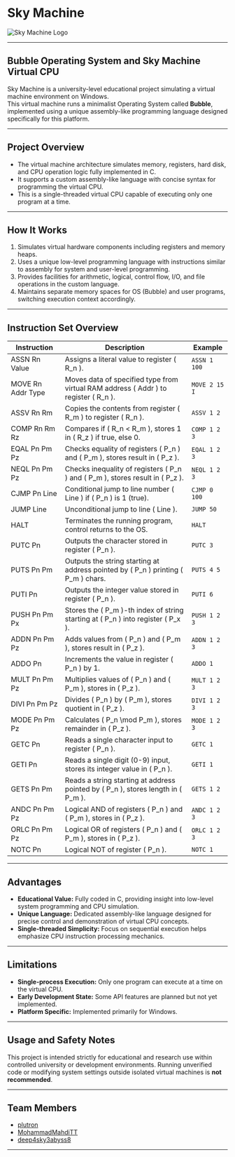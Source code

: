 # Sky Machine

![Sky Machine Logo](https://encrypted-tbn0.gstatic.com/images?q=tbn:ANd9GcTXaj0Y_9zRW2zJiyFo64VrtQihzsteh6c8fOv3r21a961fK3Oo6rqX5Vw&s=10)

---

## Bubble Operating System and Sky Machine Virtual CPU

Sky Machine is a university-level educational project simulating a virtual machine environment on Windows.  
This virtual machine runs a minimalist Operating System called **Bubble**, implemented using a unique assembly-like programming language designed specifically for this platform.

---

## Project Overview

- The virtual machine architecture simulates memory, registers, hard disk, and CPU operation logic fully implemented in C.  
- It supports a custom assembly-like language with concise syntax for programming the virtual CPU.  
- This is a single-threaded virtual CPU capable of executing only one program at a time.

---

## How It Works

1. Simulates virtual hardware components including registers and memory heaps.  
2. Uses a unique low-level programming language with instructions similar to assembly for system and user-level programming.  
3. Provides facilities for arithmetic, logical, control flow, I/O, and file operations in the custom language.  
4. Maintains separate memory spaces for OS (Bubble) and user programs, switching execution context accordingly.

---

## Instruction Set Overview

| Instruction | Description                                                                            | Example                  |
|-------------|----------------------------------------------------------------------------------------|--------------------------|
| ASSN Rn Value  | Assigns a literal value to register \( R_n \).                                         | `ASSN 1 100`             |
| MOVE Rn Addr Type | Moves data of specified type from virtual RAM address \( Addr \) to register \( R_n \).      | `MOVE 2 15 I`            |
| ASSV Rn Rm    | Copies the contents from register \( R_m \) to register \( R_n \).                      | `ASSV 1 2`               |
| COMP Rn Rm Rz | Compares if \( R_n < R_m \), stores 1 in \( R_z \) if true, else 0.                     | `COMP 1 2 3`             |
| EQAL Pn Pm Pz | Checks equality of registers \( P_n \) and \( P_m \), stores result in \( P_z \).        | `EQAL 1 2 3`             |
| NEQL Pn Pm Pz | Checks inequality of registers \( P_n \) and \( P_m \), stores result in \( P_z \).      | `NEQL 1 2 3`             |
| CJMP Pn Line  | Conditional jump to line number \( Line \) if \( P_n \) is 1 (true).                     | `CJMP 0 100`             |
| JUMP Line     | Unconditional jump to line \( Line \).                                                  | `JUMP 50`                |
| HALT          | Terminates the running program, control returns to the OS.                             | `HALT`                   |
| PUTC Pn       | Outputs the character stored in register \( P_n \).                                   | `PUTC 3`                 |
| PUTS Pn Pm    | Outputs the string starting at address pointed by \( P_n \) printing \( P_m \) chars.  | `PUTS 4 5`               |
| PUTI Pn       | Outputs the integer value stored in register \( P_n \).                               | `PUTI 6`                 |
| PUSH Pn Pm Px | Stores the \( P_m \)-th index of string starting at \( P_n \) into register \( P_x \).  | `PUSH 1 2 3`             |
| ADDN Pn Pm Pz | Adds values from \( P_n \) and \( P_m \), stores result in \( P_z \).                   | `ADDN 1 2 3`             |
| ADDO Pn       | Increments the value in register \( P_n \) by 1.                                      | `ADDO 1`                 |
| MULT Pn Pm Pz | Multiplies values of \( P_n \) and \( P_m \), stores in \( P_z \).                     | `MULT 1 2 3`             |
| DIVI Pn Pm Pz | Divides \( P_n \) by \( P_m \), stores quotient in \( P_z \).                          | `DIVI 1 2 3`             |
| MODE Pn Pm Pz | Calculates \( P_n \mod P_m \), stores remainder in \( P_z \).                          | `MODE 1 2 3`             |
| GETC Pn       | Reads a single character input to register \( P_n \).                                 | `GETC 1`                 |
| GETI Pn       | Reads a single digit (0-9) input, stores its integer value in \( P_n \).               | `GETI 1`                 |
| GETS Pn Pm    | Reads a string starting at address pointed by \( P_n \), stores length in \( P_m \).   | `GETS 1 2`               |
| ANDC Pn Pm Pz | Logical AND of registers \( P_n \) and \( P_m \), stores in \( P_z \).                 | `ANDC 1 2 3`             |
| ORLC Pn Pm Pz | Logical OR of registers \( P_n \) and \( P_m \), stores in \( P_z \).                  | `ORLC 1 2 3`             |
| NOTC Pn       | Logical NOT of register \( P_n \).                                                    | `NOTC 1`                 |

---

## Advantages

- **Educational Value:** Fully coded in C, providing insight into low-level system programming and CPU simulation.  
- **Unique Language:** Dedicated assembly-like language designed for precise control and demonstration of virtual CPU concepts.  
- **Single-threaded Simplicity:** Focus on sequential execution helps emphasize CPU instruction processing mechanics.

---

## Limitations

- **Single-process Execution:** Only one program can execute at a time on the virtual CPU.  
- **Early Development State:** Some API features are planned but not yet implemented.  
- **Platform Specific:** Implemented primarily for Windows.

---

## Usage and Safety Notes

This project is intended strictly for educational and research use within controlled university or development environments. Running unverified code or modifying system settings outside isolated virtual machines is **not recommended**.

---

## Team Members

- [plutron](https://github.com/plutron)  
- [MohammadMahdiTT](https://github.com/MohammadMahdiTT)  
- [deep4sky3abyss8](https://github.com/deep4sky3abyss8)

---

